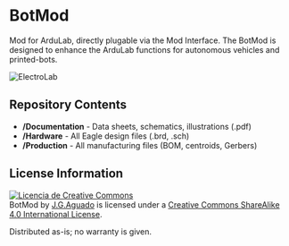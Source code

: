 # BotMod
Mod for ArduLab, directly plugable via the Mod Interface. The BotMod is designed to enhance the ArduLab functions for autonomous vehicles and printed-bots.

![ElectroLab](https://raw.githubusercontent.com/SpaceDIY/BotMod/master/Documentation/BotMod.png)

Repository Contents
-------------------
* **/Documentation** - Data sheets, schematics, illustrations (.pdf)
* **/Hardware** - All Eagle design files (.brd, .sch)
* **/Production** - All manufacturing files (BOM, centroids, Gerbers)

License Information
-------------------
<a rel="license" href="http://creativecommons.org/licenses/by-nc/4.0/"><img alt="Licencia de Creative Commons" style="border-width:0" src="https://i.creativecommons.org/l/by-nc/4.0/88x31.png" /></a><br /><span xmlns:dct="http://purl.org/dc/terms/" property="dct:title">BotMod</span> by <a xmlns:cc="http://creativecommons.org/ns#" href="https://github.com/SpaceDIY/BotMod" property="cc:attributionName" rel="cc:attributionURL">J.G.Aguado</a> is licensed under a <a rel="license" href="http://creativecommons.org/licenses/by-nc/4.0/">Creative Commons ShareAlike 4.0 International License</a>.

Distributed as-is; no warranty is given.